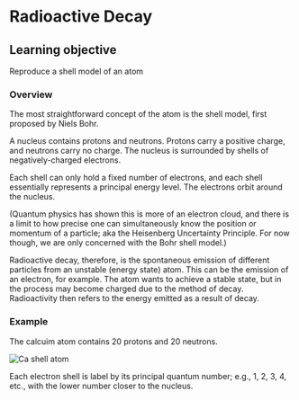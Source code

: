 # Radioactive Decay
## Learning objective
Reproduce a shell model of an atom

### Overview
The most straightforward concept of the atom is the shell model, first proposed by Niels Bohr.

A nucleus contains protons and neutrons. Protons carry a positive charge, and neutrons carry no charge. The nucleus is surrounded by shells of negatively-charged electrons.

Each shell can only hold a fixed number of electrons, and each shell essentially represents a principal energy level. The electrons orbit around the nucleus. 

(Quantum physics has shown this is more of an electron cloud, and there is a limit to how precise one can simultaneously know the position or momentum of a particle; aka the Heisenberg Uncertainty Principle. For now though, we are only concerned with the Bohr shell model.)

Radioactive decay, therefore, is the spontaneous emission of different particles from an unstable (energy state) atom. This can be the emission of an electron, for example. The atom wants to achieve a stable state, but in the process may become charged due to the method of decay. Radioactivity then refers to the energy emitted as a result of decay.

### Example
The calcuim atom contains 20 protons and 20 neutrons.

![Ca shell atom](img/calcium.gif)

Each electron shell is label by its principal quantum number; e.g., 1, 2, 3, 4, etc., with the lower number closer to the nucleus.

